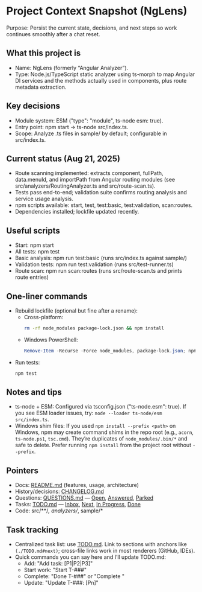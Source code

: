 ﻿# Project Context Snapshot (NgLens)

Purpose: Persist the current state, decisions, and next steps so work continues smoothly after a chat reset.

## What this project is
- Name: NgLens (formerly “Angular Analyzer”).
- Type: Node.js/TypeScript static analyzer using ts-morph to map Angular DI services and the methods actually used in components, plus route metadata extraction.

## Key decisions
- Module system: ESM ("type": "module", ts-node esm: true).
- Entry point: npm start -> ts-node src/index.ts.
- Scope: Analyze .ts files in sample/ by default; configurable in src/index.ts.

## Current status (Aug 21, 2025)
- Route scanning implemented: extracts component, fullPath, data.menuId, and importPath from Angular routing modules (see src/analyzers/RoutingAnalyzer.ts and src/route-scan.ts).
- Tests pass end-to-end; validation suite confirms routing analysis and service usage analysis.
- npm scripts available: start, test, test:basic, test:validation, scan:routes.
- Dependencies installed; lockfile updated recently.

## Useful scripts
- Start: npm start
- All tests: npm test
- Basic analysis: npm run test:basic  (runs src/index.ts against sample/)
- Validation tests: npm run test:validation (runs src/test-runner.ts)
- Route scan: npm run scan:routes (runs src/route-scan.ts and prints route entries)

## One-liner commands
- Rebuild lockfile (optional but fine after a rename):
  - Cross-platform:
    ```bash
    rm -rf node_modules package-lock.json && npm install
    ```
  - Windows PowerShell:
    ```powershell
    Remove-Item -Recurse -Force node_modules, package-lock.json; npm install
    ```
- Run tests:
  ```bash
  npm test
  ```

## Notes and tips
- ts-node + ESM: Configured via tsconfig.json ("ts-node.esm": true). If you see ESM loader issues, try: `node --loader ts-node/esm src/index.ts`.
- Windows shim files: If you used `npm install --prefix <path>` on Windows, npm may create command shims in the repo root (e.g., `acorn`, `ts-node.ps1`, `tsc.cmd`). They’re duplicates of `node_modules/.bin/*` and safe to delete. Prefer running `npm install` from the project root without `--prefix`.

## Pointers
- Docs: [README.md](./README.md) (features, usage, architecture)
- History/decisions: [CHANGELOG.md](./CHANGELOG.md)
- Questions: [QUESTIONS.md](./QUESTIONS.md) — [Open](./QUESTIONS.md#open), [Answered](./QUESTIONS.md#answered), [Parked](./QUESTIONS.md#parked)
- Tasks: [TODO.md](./TODO.md) — [Inbox](./TODO.md#inbox), [Next](./TODO.md#next), [In Progress](./TODO.md#in-progress), [Done](./TODO.md#done)
- Code: src/**/*, analyzers/*, sample/*

## Task tracking
- Centralized task list: use [TODO.md](./TODO.md). Link to sections with anchors like `(./TODO.md#next)`; cross-file links work in most renderers (GitHub, IDEs).
- Quick commands you can say here and I’ll update TODO.md:
  - Add: "Add task: <description> [P1|P2|P3]"
  - Start work: "Start T-###"
  - Complete: "Done T-###" or "Complete <description>"
  - Update: "Update T-###: <new text> [Pn]"
